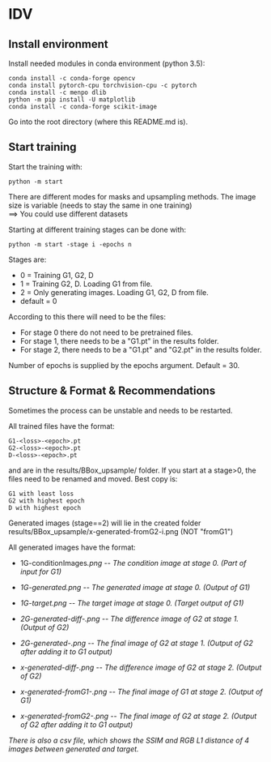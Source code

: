 # IDV
## Install environment
Install needed modules in conda environment (python 3.5):

    conda install -c conda-forge opencv
    conda install pytorch-cpu torchvision-cpu -c pytorch
    conda install -c menpo dlib
    python -m pip install -U matplotlib
    conda install -c conda-forge scikit-image

Go into the root directory (where this README.md is).

## Start training
Start the training with:

    python -m start

There are different modes for masks and upsampling methods.
The image size is variable (needs to stay the same in one training)<br />
==> You could use different datasets

Starting at different training stages can be done with:

    python -m start -stage i -epochs n

Stages are:
- 0 = Training G1, G2, D
- 1 = Training G2, D. Loading G1 from file.
- 2 = Only generating images. Loading G1, G2, D from file.
- default = 0

According to this there will need to be the files:
- For stage 0 there do not need to be pretrained files.
- For stage 1, there needs to be a "G1.pt" in the results folder.
- For stage 2, there needs to be a "G1.pt" and "G2.pt" in the results folder.

Number of epochs is supplied by the epochs argument. Default = 30.
## Structure & Format & Recommendations
Sometimes the process can be unstable and needs to be restarted.

All trained files have the format:

    G1-<loss>-<epoch>.pt
    G2-<loss>-<epoch>.pt
    D-<loss>-<epoch>.pt
and are in the results/BBox_upsample/ folder. If you start at a stage>0, the files need to be renamed and moved. Best copy is:

    G1 with least loss
    G2 with highest epoch
    D with highest epoch

Generated images (stage==2) will lie in the created folder results/BBox_upsample/x-generated-fromG2-i.png (NOT "fromG1")

All generated images have the format:

- 1G-conditionImages<i>.png -- The condition image at stage 0. (Part of input for G1)
- 1G-generated<i>.png -- The generated image at stage 0. (Output of G1)
- 1G-target<i>.png -- The target image at stage 0. (Target output of G1)


- 2G-generated-diff-<i>.png -- The difference image of G2 at stage 1. (Output of G2)
- 2G-generated-<i>.png -- The final image of G2 at stage 1. (Output of G2 after adding it to G1 output)


- x-generated-diff-<i>.png -- The difference image of G2 at stage 2. (Output of G2)
- x-generated-fromG1-<i>.png -- The final image of G1 at stage 2. (Output of G1)
- x-generated-fromG2-<i>.png -- The final image of G2 at stage 2. (Output of G2 after adding it to G1 output)


There is also a csv file, which shows the SSIM and RGB L1 distance of 4 images between generated and target.
